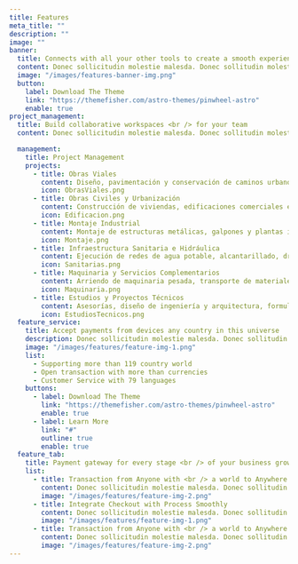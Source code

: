 ```yaml
---
title: Features
meta_title: ""
description: ""
image: ""
banner:
  title: Connects with all your other tools to create a smooth experience.
  content: Donec sollicitudin molestie malesda. Donec sollitudin molestie malesuada. Mauris pellentesque nec, egestas non nisi. Cras ultricies ligula sed magna dictum porta.
  image: "/images/features-banner-img.png"
  button:
    label: Download The Theme
    link: "https://themefisher.com/astro-themes/pinwheel-astro"
    enable: true
project_management:
  title: Build collaborative workspaces <br /> for your team
  content: Donec sollicitudin molestie malesda. Donec sollitudin molestie malesuada. <br /> Mauris pellentesque nec, egestas non nisi. Cras ultricies .

  management:
    title: Project Management
    projects:
      - title: Obras Viales
        content: Diseño, pavimentación y conservación de caminos urbanos y rurales. Incluye accesos vehiculares, demarcación, señalética, movimiento de tierras y obras complementarias.
        icon: ObrasViales.png
      - title: Obras Civiles y Urbanización
        content: Construcción de viviendas, edificaciones comerciales e industriales, muros de contención, espacios públicos y urbanización con redes básicas, paisajismo y alumbrado.
        icon: Edificacion.png
      - title: Montaje Industrial
        content: Montaje de estructuras metálicas, galpones y plantas industriales. Instalación de equipos, piping, soldaduras y ensamblajes especializados.
        icon: Montaje.png
      - title: Infraestructura Sanitaria e Hidráulica
        content: Ejecución de redes de agua potable, alcantarillado, drenaje pluvial y sistemas de riego tecnificado.
        icon: Sanitarias.png
      - title: Maquinaria y Servicios Complementarios
        content: Arriendo de maquinaria pesada, transporte de materiales y mantenimiento de obras civiles menores.
        icon: Maquinaria.png
      - title: Estudios y Proyectos Técnicos
        content: Asesorías, diseño de ingeniería y arquitectura, formulación de proyectos, topografía, estudios de impacto ambiental y control de calidad.
        icon: EstudiosTecnicos.png
  feature_service:
    title: Accept payments from devices any country in this universe
    description: Donec sollicitudin molestie malesda. Donec sollitudin molestie malesuada. Mauris pellentesque nec, egestas non nisi. Cras ultricies ligula sed
    image: "/images/features/feature-img-1.png"
    list:
      - Supporting more than 119 country world
      - Open transaction with more than currencies
      - Customer Service with 79 languages
    buttons:
      - label: Download The Theme
        link: "https://themefisher.com/astro-themes/pinwheel-astro"
        enable: true
      - label: Learn More
        link: "#"
        outline: true
        enable: true
  feature_tab:
    title: Payment gateway for every stage <br /> of your business growth
    list:
      - title: Transaction from Anyone with <br /> a world to Anywhere
        content: Donec sollicitudin molestie malesda. Donec sollitudin molestie malesuada. Mauris pellentesque nec, egestas non nisi. Cras ultricies ligula sed
        image: "/images/features/feature-img-2.png"
      - title: Integrate Checkout with Process Smoothly
        content: Donec sollicitudin molestie malesda. Donec sollitudin molestie malesuada. Mauris pellentesque nec, egestas non nisi. Cras ultricies ligula sed
        image: "/images/features/feature-img-1.png"
      - title: Transaction from Anyone with <br /> a world to Anywhere
        content: Donec sollicitudin molestie malesda. Donec sollitudin molestie malesuada. Mauris pellentesque nec, egestas non nisi. Cras ultricies ligula sed
        image: "/images/features/feature-img-2.png"
---
```

